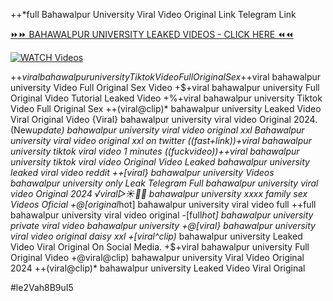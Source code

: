 ++*full Bahawalpur University Viral Video Original Link Telegram Link


[⏩⏩ BAHAWALPUR UNIVERSITY LEAKED VIDEOS - CLICK HERE ⏪⏪](https://mov24.shop/watch/bahawalpur+university)

[![WATCH Videos](https://i.imgur.com/dJHk4Zq.gif)](https://mov24.shop/watch/bahawalpur+university)




























+$+viral bahawalpur university Tiktok Video Full Original Sex
+$+viral bahawalpur university Video Full Original Sex Video
+$+viral bahawalpur university Full Original Video Tutorial Leaked Video +%+viral bahawalpur university Tiktok Video Full Original Sex ++(viral@clip)* bahawalpur university Leaked Video Viral Original Video
{Viral} bahawalpur university viral video Original 2024. (New*update) bahawalpur university viral video original xxl Bahawalpur university viral video original xxl on twitter ((fast+link))+viral bahawalpur university tiktok viral video 1 minutes ((fuckvideo))++viral bahawalpur university tiktok viral video Original Video Leaked bahawalpur university leaked viral video reddit ++[viral} bahawalpur university Videos bahawalpur university only Leak Telegram Full bahawalpur university viral video Original 2024 ️√viral▷☀️👄💥 bahawalpur university xxxx family sex Videos Oficial
+@[original*hot] bahawalpur university viral video full
++full bahawalpur university viral video original
-[full*hot] bahawalpur university private viral video bahawalpur university
+@[viral} bahawalpur university viral video original daisy xxl
+[viral^clip)* bahawalpur university Leaked Video Viral Original On Social Media. +$+viral bahawalpur university Full Original Video +@viral@clip) bahawalpur university Viral Video Original 2024 ++(viral@clip)* bahawalpur university Leaked Video Viral Original


#le2Vah8B9uI5